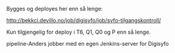 Bygges og deployes her enn så lenge:

http://bekkci.devillo.no/job/digisyfo/job/syfo-tilgangskontroll/

Kun tilgjengelig for deploy i T6, Q1, Q0 og P enn så lenge. 

pipeline-Anders jobber med en egen Jenkins-server for Digisyfo